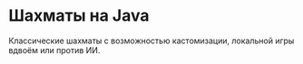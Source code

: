 # Шахматы на Java
 Классические шахматы с возможностью кастомизации, локальной игры вдвоём или против ИИ.
